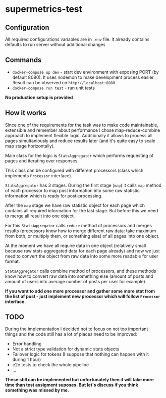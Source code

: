 # supermetrics-test

## Configuration

All required configurations variables are in `.env` file. It already contains defaults to run server without additional changes 

## Commands

- `docker-compose up dev` - start dev environment with exposing PORT (by default 8080). It uses nodemon to make development process easier. Result can be observed on `http://localhost:8080`
- `docker-compose run test` - run unit tests

**No production setup is provided**

## How it works

Since one of the requirements for the task was to make code maintainable, extensible and remember about performance I chose map-reduce-combine approach to implement flexible logic. Additionally it allows to process all pages simultaniously and reduce results later (and it's quite easy to scale map stage horizontally).

Main class for the logic is `StatsAggregator` which performs requesting of pages and iterating over responses.

This class can be configured with different processors (class which implements `Processor` interface).

`StatsAggregator` has 3 stages. During the first stage (`map`) it calls `map` method of each processor to map post information into some raw statistic information which is ready for post-processing.

After the `map` stage we have raw statistic object for each page which contains all required information for the last stage. But before this we need to merge all result into one object.

For this `StatsAggregator` calls `reduce` method of processors and merges results (processors know how to merge different raw data: take maximum from both, or multiply them, or something else) of all pages into one object.

At the moment we have all require data in one object (relatively small because raw stats aggregated data for each page already) and now we just need to convert the object from raw data into some more readable for user format.

`StatsAggregator` calls combine method of processors, and these methods know how to convert raw data into something else (amount of posts and amount of users into average number of posts per user for example).

**If you want to add one more processor and gather some more stat from the list of post - just implement new processor which will follow `Processor` interface.**

## TODO

During the implementation I decided not to focus on not too important things and the code still has a lot of places need to be improved:

- Error handling
- Not a strict type validation for dynamic stats objects
- Failover logic for tokens (I suppose that nothing can happen with it during 1 hour)
- e2e tests to check the whole pipeline
- ...

**These still can be implemented but unfortunately then it will take more time than test assigment suposes. But let's discuss if you think something was missed by me.** 
